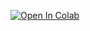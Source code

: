 [![Open In Colab](https://colab.research.google.com/assets/colab-badge.svg)](https://colab.research.google.com/github/ysaismartinez/ExplainableTechniques/blob/main/california_housing_explainability.ipynb)
